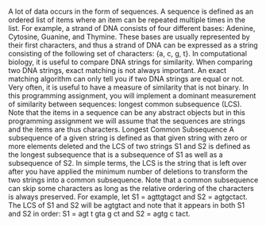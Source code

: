 A lot of data occurs in the form of sequences. A sequence is defined as an ordered list of items
where an item can be repeated multiple times in the list. For example, a strand of DNA consists of
four different bases: Adenine, Cytosine, Guanine, and Thymine. These bases are usually represented
by their first characters, and thus a strand of DNA can be expressed as a string consisting of the
following set of characters: {a, c, g, t}. In computational biology, it is useful to compare DNA strings
for similarity. When comparing two DNA strings, exact matching is not always important. An exact
matching algorithm can only tell you if two DNA strings are equal or not. Very often, it is useful to have
a measure of similarity that is not binary.
In this programming assignment, you will implement a dominant measurement of similarity between
sequences: longest common subsequence (LCS). Note that the items in a sequence can be any abstract
objects but in this programming assignment we will assume that the sequences are strings and the items
are thus characters.
Longest Common Subsequence
A subsequence of a given string is defined as that given string with zero or more elements deleted and
the LCS of two strings S1 and S2 is defined as the longest subsequence that is a subsequence of S1 as
well as a subsequence of S2.
In simple terms, the LCS is the string that is left over after you have applied the minimum number of
deletions to transform the two strings into a common subsequence. Note that a common subsequence can
skip some characters as long as the relative ordering of the characters is always preserved. For example,
let S1 = agttgtagct and S2 = agtgctact. The LCS of S1 and S2 will be agtgtact and note that it
appears in both S1 and S2 in order: S1 = agt t gta g ct and S2 = agtg c tact.
